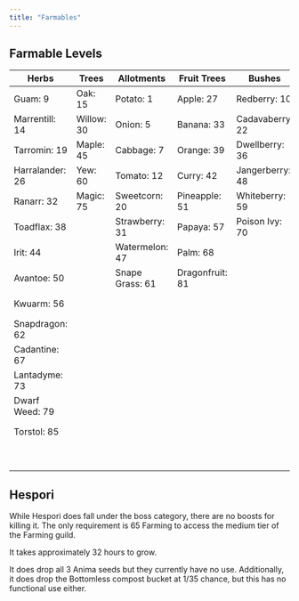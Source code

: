 ```yaml
---
title: "Farmables"
---
```


## Farmable Levels

| **Herbs**       | **Trees**  | **Allotments**  | **Fruit Trees** | **Bushes**      | **Misc**          |
| --------------- | ---------- | --------------- | --------------- | --------------- | ----------------- |
| Guam: 9         | Oak: 15    | Potato: 1       | Apple: 27       | Redberry: 10    | Seaweed: 23       |
| Marrentill: 14  | Willow: 30 | Onion: 5        | Banana: 33      | Cadavaberry: 22 | Limpwurt: 26      |
| Tarromin: 19    | Maple: 45  | Cabbage: 7      | Orange: 39      | Dwellberry: 36  | Teak: 35          |
| Harralander: 26 | Yew: 60    | Tomato: 12      | Curry: 42       | Jangerberry: 48 | Grape: 36         |
| Ranarr: 32      | Magic: 75  | Sweetcorn: 20   | Pineapple: 51   | Whiteberry: 59  | Mushroom: 53      |
| Toadflax: 38    |            | Strawberry: 31  | Papaya: 57      | Poison Ivy: 70  | Mahogany: 55      |
| Irit: 44        |            | Watermelon: 47  | Palm: 68        |                 | Cactus: 55        |
| Avantoe: 50     |            | Snape Grass: 61 | Dragonfruit: 81 |                 | Belladonna: 63    |
| Kwuarm: 56      |            |                 |                 |                 | Potato Cactus: 64 |
| Snapdragon: 62  |            |                 |                 |                 | Hespori: 65       |
| Cadantine: 67   |            |                 |                 |                 | Calquat: 72       |
| Lantadyme: 73   |            |                 |                 |                 | Crystal Tree: 74  |
| Dwarf Weed: 79  |            |                 |                 |                 | Spirit Tree: 83   |
| Torstol: 85     |            |                 |                 |                 | Celastrus: 85     |
|                 |            |                 |                 |                 | Redwood: 90       |

## Hespori

While Hespori does fall under the boss category, there are no boosts for killing it. The only requirement is 65 Farming to access the medium tier of the Farming guild.

It takes approximately 32 hours to grow.

It does drop all 3 Anima seeds but they currently have no use. Additionally, it does drop the Bottomless compost bucket at 1/35 chance, but this has no functional use either.
